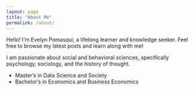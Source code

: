 ```yaml
---
layout: page
title: "About Me"
permalink: /about/
---
```

Hello! I'm Evelyn Pomasqui, a lifelong learner and knowledge seeker. Feel free to browse my latest posts and learn along with me!

I am passionate about social and behavioral sciences, specifically psychology, sociology, and the history of thought.

  - Master’s in Data Science and Society
  - Bachelor’s in Economics and Business Economics
  

